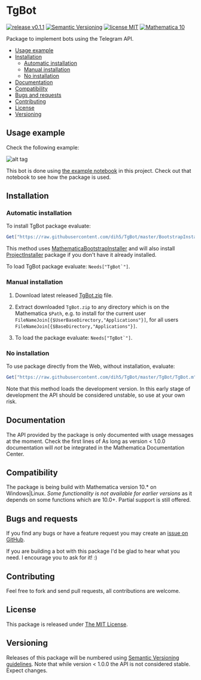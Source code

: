 # TgBot

[![release v0.1.1](http://img.shields.io/badge/release-v0.1.1-red.svg)](https://github.com/dih5/TgBot/releases/latest)
[![Semantic Versioning](https://img.shields.io/badge/SemVer-2.0.0-brightgreen.svg)](http://semver.org/spec/v2.0.0.html)
[![license MIT](https://img.shields.io/badge/license-MIT%20Licencse-blue.svg)](https://github.com/dih5/TgBot/blob/master/LICENSE.txt)
[![Mathematica 10](https://img.shields.io/badge/Mathematica-10-brightgreen.svg)](#compatibility)


Package to implement bots using the Telegram API.


* [Usage example](#usage-example)
* [Installation](#installation)
    * [Automatic installation](#automatic-installation)
    * [Manual installation](#manual-installation)
    * [No installation](#no-installation)
* [Documentation](#documentation)
* [Compatibility](#compatibility)
* [Bugs and requests](#bugs-and-requests)
* [Contributing](#contributing)
* [License](#license)
* [Versioning](#versioning)


## Usage example

Check the following example:

![alt tag](https://raw.github.com/dih5/TgBot/master/demo.png)

This bot is done using [the example notebook](https://raw.githubusercontent.com/dih5/TgBot/master/TgBotDemo.nb) in this project.
Check out that notebook to see how the package is used.

## Installation


### Automatic installation

To install TgBot package evaluate:
```Mathematica
Get["https://raw.githubusercontent.com/dih5/TgBot/master/BootstrapInstall.m"]
```

This method uses [MathematicaBootstrapInstaller](https://github.com/jkuczm/MathematicaBootstrapInstaller) and will also install
[ProjectInstaller](https://github.com/lshifr/ProjectInstaller) package if you don't have it already installed.

To load TgBot package evaluate: ``Needs["TgBot`"]``.


### Manual installation

1. Download latest released
   [TgBot.zip](https://github.com/dih5/TgBot/releases/download/v0.1.1/TgBot.zip)
   file.

2. Extract downloaded `TgBot.zip` to any directory which is on the Mathematica `$Path`,
   e.g. to install for the current user `FileNameJoin[{$UserBaseDirectory,"Applications"}]`,
   for all users `FileNameJoin[{$BaseDirectory,"Applications"}]`.

3. To load the package evaluate: ``Needs["TgBot`"]``.


### No installation

To use package directly from the Web, without installation, evaluate:
```Mathematica
Get["https://raw.githubusercontent.com/dih5/TgBot/master/TgBot/TgBot.m"]
```

Note that this method loads the development version.
In this early stage of development the API should be considered unstable, so use at your own risk.


## Documentation

The API provided by the package is only documented with usage messages at the moment.
Check the first lines of 
As long as version < 1.0.0 documentation will *not* be integrated in the Mathematica Documentation Center.




## Compatibility

The package is being build with Mathematica version 10.* on Windows|Linux.
*Some functionality is not available for earlier versions* as it depends on some functions which are 10.0+. Partial support is still offered.



## Bugs and requests

If you find any bugs or have a feature request you may create an
[issue on GitHub](https://github.com/dih5/TgBot/issues).

If you are building a bot with this package I'd be glad to hear what you need. I encourage you to ask for it! :)



## Contributing

Feel free to fork and send pull requests, all contributions are welcome.



## License

This package is released under
[The MIT License](https://github.com/dih5/TgBot/master/LICENSE).



## Versioning

Releases of this package will be numbered using
[Semantic Versioning guidelines](http://semver.org/).
Note that while version < 1.0.0 the API is not considered stable. Expect changes.